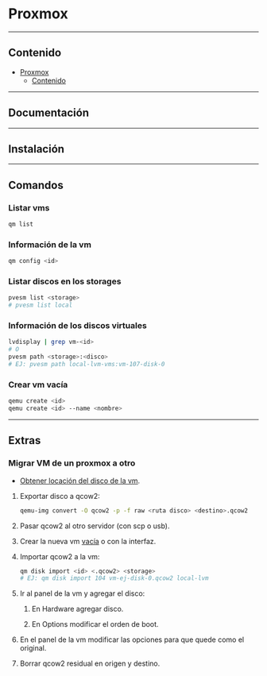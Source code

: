 # Proxmox

---

## Contenido

- [Proxmox](#proxmox)
  - [Contenido](#contenido)

---

## Documentación

---

## Instalación

---

## Comandos

### Listar vms

```sh
qm list
```

### Información de la vm

```sh
qm config <id>
```

### Listar discos en los storages

```sh
pvesm list <storage>
# pvesm list local
```

### Información de los discos virtuales

```sh
lvdisplay | grep vm-<id>
# O
pvesm path <storage>:<disco>
# EJ: pvesm path local-lvm-vms:vm-107-disk-0
```

### Crear vm vacía

```sh
qemu create <id>
qemu create <id> --name <nombre>
```

---

## Extras

### Migrar VM de un proxmox a otro

- [Obtener locación del disco de la vm](#información-de-los-discos-virtuales).

1. Exportar disco a qcow2:

    ```sh
    qemu-img convert -O qcow2 -p -f raw <ruta disco> <destino>.qcow2
    ```

2. Pasar qcow2 al otro servidor (con scp o usb).

3. Crear la nueva vm [vacía](#crear-vm-vacía) o con la interfaz.

4. Importar qcow2 a la vm:

    ```sh
    qm disk import <id> <.qcow2> <storage>
    # EJ: qm disk import 104 vm-ej-disk-0.qcow2 local-lvm
    ```

5. Ir al panel de la vm y agregar el disco:

   1. En Hardware agregar disco.

   2. En Options modificar el orden de boot.

6. En el panel de la vm modificar las opciones para que quede como el original.

7. Borrar qcow2 residual en origen y destino.
